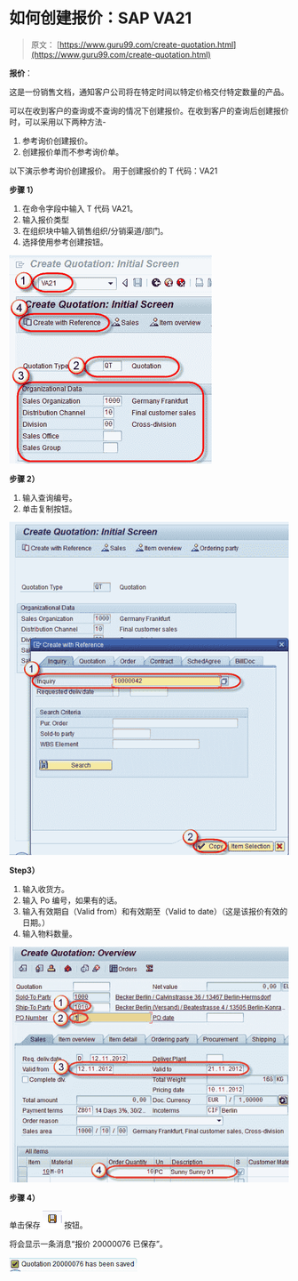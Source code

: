 # 如何创建报价：SAP VA21

> 原文： [https://www.guru99.com/create-quotation.html](https://www.guru99.com/create-quotation.html)

**报价**：

这是一份销售文档，通知客户公司将在特定时间以特定价格交付特定数量的产品。

可以在收到客户的查询或不查询的情况下创建报价。在收到客户的查询后创建报价时，可以采用以下两种方法-

1.  参考询价创建报价。
2.  创建报价单而不参考询价​​单。

以下演示参考询价创建报价。 用于创建报价的 T 代码：VA21

**步骤 1）**

1.  在命令字段中输入 T 代码 VA21。
2.  输入报价类型
3.  在组织块中输入销售组织/分销渠道/部门。
4.  选择使用参考创建按钮。

![](img/1b701470cd692684d9f6c6120af0d47c.png)

**步骤 2）**

1.  输入查询编号。
2.  单击复制按钮。

![](img/ef7a2160cb9ff2bb699bf65cc18fcef9.png)

**Step3）**

1.  输入收货方。
2.  输入 Po 编号，如果有的话。
3.  输入有效期自（Valid from）和有效期至（Valid to date）（这是该报价有效的日期。）
4.  输入物料数量。

![How to Create Quotation: SAP VA21](img/71ccf32bf00698986fd3ac1ac1a21f4b.png)

**步骤 4）**

单击保存 ![](img/3721dee1a6e9daccd907c4898abc1235.png) 按钮。

将会显示一条消息“报价 20000076 已保存”。

![](img/73500b948b16a12a628c60a8463032c0.png)